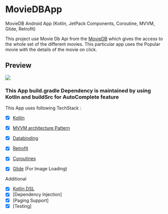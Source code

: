 # MovieDBApp
MovieDB Android App (Kotlin, JetPack Components, Coroutine, MVVM, Glide, Retrofit)

This project use Movie Db Api from the [MovieDB](https://developers.themoviedb.org) which gives the access to the whole set of the different movies.
This particular app uses the Popular movie with the details of the movie on click.

## Preview
![](https://giphy.com/gifs/dyuxuDbvRQtiDnOGdI/giphy.gif)

### This App build.gradle Dependency is maintained by using Kotlin and buildSrc for AutoComplete feature

This App uses following TechStack :

- [x] [Kotlin](https://kotlinlang.org/docs/reference/)
- [x] [MVVM architecture Pattern](https://en.wikipedia.org/wiki/Model%E2%80%93view%E2%80%93viewmodel)
- [x] [Databinding](https://developer.android.com/topic/libraries/data-binding)
- [x] [Retrofit](https://square.github.io/retrofit/)
- [x] [Coroutines](https://kotlinlang.org/docs/reference/coroutines-overview.html)
- [x] [Glide](https://github.com/bumptech/glide) (For Image Loading)


Additional

- [x] [Kotlin DSL](https://docs.gradle.org/current/userguide/kotlin_dsl.html)
- [x] [Dependency Injection]
- [x] [Paging Support]
- [x] [Testing]
